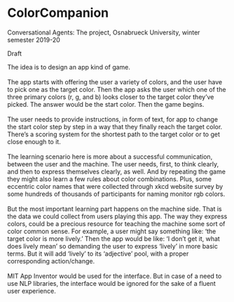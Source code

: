 # ColorCompanion
Conversational Agents: The project, Osnabrueck University, winter semester 2019-20


Draft

The idea is to design an app kind of game.
<br><br>
The app starts with offering the user a variety of colors, and the user have to pick one as the target color.
Then the app asks the user which one of the three primary colors (r, g, and b) looks closer to the target color they’ve picked. The answer would be the start color. Then the game begins.
<br><br>
The user needs to provide instructions, in form of text, for app to change the start color step by step in a way that they finally reach the target color.<br>
There’s a scoring system for the shortest path to the target color or to get close enough to it.
<br>
<br>
The learning scenario here is more about a successful communication, between the user and the machine. The user needs, first, to think clearly, and then to express themselves clearly, as well. And by repeating the game they might also learn a few rules about color combinations. Plus, some eccentric color names that were collected through xkcd website survey by some hundreds of thousands of participants for naming monitor rgb colors.
<br><br>
But the most important learning part happens on the machine side. That is the data we could collect from users playing this app. The way they express colors, could be a precious resource for teaching the machine some sort of color common sense. For example, a user might say something like: ‘the target color is more lively.’ Then the app would be like: ‘I don’t get it, what does lively mean’ so demanding the user to express ‘lively’ in more basic terms. But it will add ‘lively’ to its ‘adjective’ pool, with a proper corresponding action/change.
<br><br>
MIT App Inventor would be used for the interface. But in case of a need to use NLP libraries, the interface would be ignored for the sake of a fluent user experience.


